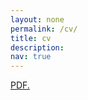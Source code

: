 ```yaml
---
layout: none
permalink: /cv/
title: cv
description: 
nav: true
---
```


<a href="ltang500.github.io/_pdfs/CV_website.pdf" target="_blank">PDF.</a>